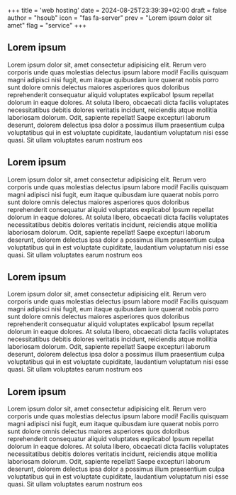 +++
title = 'web hosting'
date = 2024-08-25T23:39:39+02:00
draft = false
author = "hsoub"
icon = "fas fa-server"
prev = "Lorem ipsum dolor sit amet"
flag = "service"
+++

## Lorem ipsum

Lorem ipsum dolor sit, amet consectetur adipisicing elit. Rerum vero corporis unde quas molestias delectus ipsum labore modi! Facilis quisquam magni adipisci nisi fugit, eum itaque quibusdam iure quaerat nobis porro sunt dolore omnis delectus maiores asperiores quos doloribus reprehenderit consequatur aliquid voluptates explicabo! Ipsum repellat dolorum in eaque dolores. At soluta libero, obcaecati dicta facilis voluptates necessitatibus debitis dolores veritatis incidunt, reiciendis atque mollitia laboriosam dolorum. Odit, sapiente repellat! Saepe excepturi laborum deserunt, dolorem delectus ipsa dolor a possimus illum praesentium culpa voluptatibus qui in est voluptate cupiditate, laudantium voluptatum nisi esse quasi. Sit ullam voluptates earum nostrum eos


## Lorem ipsum

Lorem ipsum dolor sit, amet consectetur adipisicing elit. Rerum vero corporis unde quas molestias delectus ipsum labore modi! Facilis quisquam magni adipisci nisi fugit, eum itaque quibusdam iure quaerat nobis porro sunt dolore omnis delectus maiores asperiores quos doloribus reprehenderit consequatur aliquid voluptates explicabo! Ipsum repellat dolorum in eaque dolores. At soluta libero, obcaecati dicta facilis voluptates necessitatibus debitis dolores veritatis incidunt, reiciendis atque mollitia laboriosam dolorum. Odit, sapiente repellat! Saepe excepturi laborum deserunt, dolorem delectus ipsa dolor a possimus illum praesentium culpa voluptatibus qui in est voluptate cupiditate, laudantium voluptatum nisi esse quasi. Sit ullam voluptates earum nostrum eos


## Lorem ipsum

Lorem ipsum dolor sit, amet consectetur adipisicing elit. Rerum vero corporis unde quas molestias delectus ipsum labore modi! Facilis quisquam magni adipisci nisi fugit, eum itaque quibusdam iure quaerat nobis porro sunt dolore omnis delectus maiores asperiores quos doloribus reprehenderit consequatur aliquid voluptates explicabo! Ipsum repellat dolorum in eaque dolores. At soluta libero, obcaecati dicta facilis voluptates necessitatibus debitis dolores veritatis incidunt, reiciendis atque mollitia laboriosam dolorum. Odit, sapiente repellat! Saepe excepturi laborum deserunt, dolorem delectus ipsa dolor a possimus illum praesentium culpa voluptatibus qui in est voluptate cupiditate, laudantium voluptatum nisi esse quasi. Sit ullam voluptates earum nostrum eos


## Lorem ipsum

Lorem ipsum dolor sit, amet consectetur adipisicing elit. Rerum vero corporis unde quas molestias delectus ipsum labore modi! Facilis quisquam magni adipisci nisi fugit, eum itaque quibusdam iure quaerat nobis porro sunt dolore omnis delectus maiores asperiores quos doloribus reprehenderit consequatur aliquid voluptates explicabo! Ipsum repellat dolorum in eaque dolores. At soluta libero, obcaecati dicta facilis voluptates necessitatibus debitis dolores veritatis incidunt, reiciendis atque mollitia laboriosam dolorum. Odit, sapiente repellat! Saepe excepturi laborum deserunt, dolorem delectus ipsa dolor a possimus illum praesentium culpa voluptatibus qui in est voluptate cupiditate, laudantium voluptatum nisi esse quasi. Sit ullam voluptates earum nostrum eos

